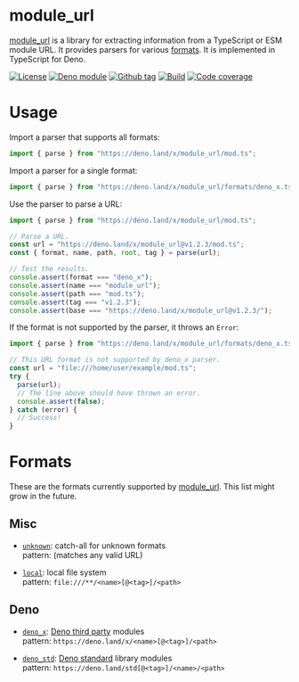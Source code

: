 # module_url

[module_url] is a library for extracting information from a TypeScript or ESM
module URL. It provides parsers for various [formats](#formats). It is
implemented in TypeScript for Deno.

[![License][license-shield]](LICENSE)
[![Deno module][deno-land-shield]][deno-land]
[![Github
tag][github-shield]][github] [![Build][build-shield]][build]
[![Code
coverage][coverage-shield]][coverage]

# Usage

Import a parser that supports all formats:

```ts
import { parse } from "https://deno.land/x/module_url/mod.ts";
```

Import a parser for a single format:

```ts
import { parse } from "https://deno.land/x/module_url/formats/deno_x.ts";
```

Use the parser to parse a URL:

```ts
import { parse } from "https://deno.land/x/module_url/mod.ts";

// Parse a URL.
const url = "https://deno.land/x/module_url@v1.2.3/mod.ts";
const { format, name, path, root, tag } = parse(url);

// Test the results.
console.assert(format === "deno_x");
console.assert(name === "module_url");
console.assert(path === "mod.ts");
console.assert(tag === "v1.2.3");
console.assert(base === "https://deno.land/x/module_url@v1.2.3/");
```

If the format is not supported by the parser, it throws an `Error`:

```ts
import { parse } from "https://deno.land/x/module_url/formats/deno_x.ts";

// This URL format is not supported by deno_x parser.
const url = "file:///home/user/example/mod.ts";
try {
  parse(url);
  // The line above should have thrown an error.
  console.assert(false);
} catch (error) {
  // Success!
}
```

# Formats

These are the formats currently supported by [module_url]. This list might grow
in the future.

## Misc

- [`unknown`](formats/unknown.ts): catch-all for unknown formats
  <br>pattern: (matches any valid URL)

- [`local`](formats/local.ts): local file system
  <br>pattern: `file:///**/<name>[@<tag>]/<path>`

## Deno

- [`deno_x`](formats/deno_x.ts): [Deno third party] modules
  <br>pattern: `https://deno.land/x/<name>[@<tag>]/<path>`

- [`deno_std`](formats/deno_std.ts): [Deno standard] library modules
  <br>pattern: `https://deno.land/std[@<tag>]/<name>/<path>`

<!-- references -->

[module_url]: #
[deno third party]: https://deno.land/x/
[deno standard]: https://deno.land/std/

<!-- badges -->

[github]: https://github.com/eibens/module_url
[github-shield]: https://img.shields.io/github/v/tag/eibens/module_url?label&logo=github
[coverage-shield]: https://img.shields.io/codecov/c/github/eibens/module_url?logo=codecov&label
[license-shield]: https://img.shields.io/github/license/eibens/module_url?color=informational
[coverage]: https://codecov.io/gh/eibens/module_url
[build]: https://github.com/eibens/module_url/actions/workflows/ci.yml
[build-shield]: https://img.shields.io/github/workflow/status/eibens/module_url/ci?logo=github&label
[deno-land]: https://deno.land/x/module_url
[deno-land-shield]: https://img.shields.io/badge/x/module__url-informational?logo=deno&label

